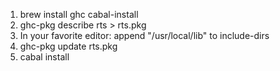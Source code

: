 1. brew install ghc cabal-install
2. ghc-pkg describe rts > rts.pkg
3. In your favorite editor: append "/usr/local/lib" to include-dirs
4. ghc-pkg update rts.pkg
5. cabal install
